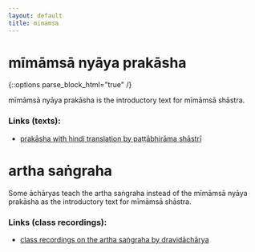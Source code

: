 ```yaml
---
layout: default
title: mimamsa
---
```


# mīmāmsā nyāya prakāsha

{::options parse_block_html="true" /}

mīmāmsā nyāya prakāsha is the introductory text for mīmāmsā shāstra.

### Links (texts):

- [prakāsha with hindi translation by paṭṭābhirāma shāstrī][np-ps]

[np-ps]: https://archive.org/details/MimamsaNyayaPrakashaPt.KamlapatiTripathi

# artha saṅgraha

Some āchāryas teach the artha saṅgraha instead of the mīmāmsā nyāya prakāsha
as the introductory text for mīmāmsā shāstra.

### Links (class recordings):

- [class recordings on the artha saṅgraha by dravidāchārya][as-sn]

[as-sn]: http://shastranethralaya.org/discourse/poorva-mimasa-discourse/